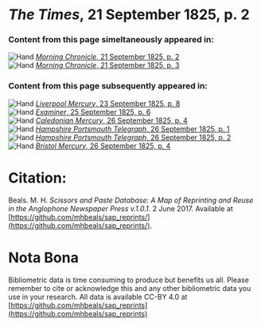 # *The Times*, 21 September 1825, p. 2  
  
### Content from this page simeltaneously appeared in:  
![Hand](http://scissorsandpaste.net/wp-content/uploads/2017/06/smallhandpointer.png) [*Morning Chronicle*, 21 September 1825, p. 2](https://mhbeals.github.io/sap_html/Morning-Chronicle/Morning-Chronicle-21-September-1825-p-2)  
![Hand](http://scissorsandpaste.net/wp-content/uploads/2017/06/smallhandpointer.png) [*Morning Chronicle*, 21 September 1825, p. 3](https://mhbeals.github.io/sap_html/Morning-Chronicle/Morning-Chronicle-21-September-1825-p-3)  
  
### Content from this page subsequently appeared in:  
![Hand](http://scissorsandpaste.net/wp-content/uploads/2017/06/smallhandpointer.png) [*Liverpool Mercury*, 23 September 1825, p. 8](https://mhbeals.github.io/sap_html/Liverpool-Mercury/Liverpool-Mercury-23-September-1825-p-8)  
![Hand](http://scissorsandpaste.net/wp-content/uploads/2017/06/smallhandpointer.png) [*Examiner*, 25 September 1825, p. 6](https://mhbeals.github.io/sap_html/Examiner/Examiner-25-September-1825-p-6)  
![Hand](http://scissorsandpaste.net/wp-content/uploads/2017/06/smallhandpointer.png) [*Caledonian Mercury*, 26 September 1825, p. 4](https://mhbeals.github.io/sap_html/Caledonian-Mercury/Caledonian-Mercury-26-September-1825-p-4)  
![Hand](http://scissorsandpaste.net/wp-content/uploads/2017/06/smallhandpointer.png) [*Hampshire Portsmouth Telegraph*, 26 September 1825, p. 1](https://mhbeals.github.io/sap_html/Hampshire-Portsmouth-Telegraph/Hampshire-Portsmouth-Telegraph-26-September-1825-p-1)  
![Hand](http://scissorsandpaste.net/wp-content/uploads/2017/06/smallhandpointer.png) [*Hampshire Portsmouth Telegraph*, 26 September 1825, p. 2](https://mhbeals.github.io/sap_html/Hampshire-Portsmouth-Telegraph/Hampshire-Portsmouth-Telegraph-26-September-1825-p-2)  
![Hand](http://scissorsandpaste.net/wp-content/uploads/2017/06/smallhandpointer.png) [*Bristol Mercury*, 26 September 1825, p. 4](https://mhbeals.github.io/sap_html/Bristol-Mercury/Bristol-Mercury-26-September-1825-p-4)  


# Citation: 

Beals. M. H. *Scissors and Paste Database: A Map of Reprinting and Reuse in the Anglophone Newspaper Press v.1.0.1.* 2 June 2017. Available at [https://github.com/mhbeals/sap_reprints/](https://github.com/mhbeals/sap_reprints/). 

# Nota Bona

Bibliometric data is time consuming to produce but benefits us all. Please remember to cite or acknowledge this and any other bibliometric data you use in your research. All data is available CC-BY 4.0 at [https://github.com/mhbeals/sap_reprints](https://github.com/mhbeals/sap_reprints)